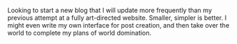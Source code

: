 Looking to start a new blog that I will update more frequently than my previous attempt at a fully art-directed website. Smaller, simpler is better. I might even write my own interface for post creation, and then take over the world to complete my plans of world domination.
